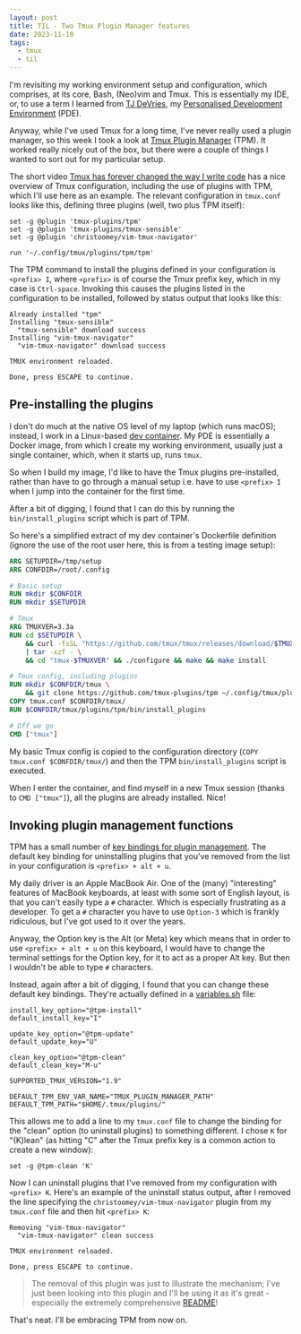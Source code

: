 ```yaml
---
layout: post
title: TIL - Two Tmux Plugin Manager features
date: 2023-11-10
tags:
  - tmux
  - til
---
```

I'm revisiting my working environment setup and configuration, which comprises, at its core, Bash, (Neo)vim and Tmux. This is essentially my IDE, or, to use a term I learned from [TJ DeVries](https://github.com/tjdevries), my [Personalised Development Environment](https://www.youtube.com/watch?v=QMVIJhC9Veg) (PDE).

Anyway, while I've used Tmux for a long time, I've never really used a plugin manager, so this week I took a look at [Tmux Plugin Manager](https://github.com/tmux-plugins/tpm) (TPM). It worked really nicely out of the box, but there were a couple of things I wanted to sort out for my particular setup.

The short video [Tmux has forever changed the way I write code](https://www.youtube.com/watch?v=DzNmUNvnB04) has a nice overview of Tmux configuration, including the use of plugins with TPM, which I'll use here as an example. The relevant configuration in `tmux.conf` looks like this, defining three plugins (well, two plus TPM itself):

```text
set -g @plugin 'tmux-plugins/tpm'
set -g @plugin 'tmux-plugins/tmux-sensible'
set -g @plugin 'christoomey/vim-tmux-navigator'

run '~/.config/tmux/plugins/tpm/tpm'
```

The TPM command to install the plugins defined in your configuration is `<prefix> I`, where `<prefix>` is of course the Tmux prefix key, which in my case is `Ctrl-space`. Invoking this causes the plugins listed in the configuration to be installed, followed by status output that looks like this:

```text
Already installed "tpm"
Installing "tmux-sensible"
  "tmux-sensible" download success
Installing "vim-tmux-navigator"
  "vim-tmux-navigator" download success

TMUX environment reloaded.

Done, press ESCAPE to continue.
```

## Pre-installing the plugins

I don't do much at the native OS level of my laptop (which runs macOS); instead, I work in a Linux-based [dev container](https://github.com/qmacro/dotfiles/tree/main/devcontainer). My PDE is essentially a Docker image, from which I create my working environment, usually just a single container, which, when it starts up, runs `tmux`. 

So when I build my image, I'd like to have the Tmux plugins pre-installed, rather than have to go through a manual setup i.e. have to use `<prefix> I` when I jump into the container for the first time.

After a bit of digging, I found that I can do this by running the `bin/install_plugins` script which is part of TPM.

So here's a simplified extract of my dev container's Dockerfile definition (ignore the use of the root user here, this is from a testing image setup):

```dockerfile
ARG SETUPDIR=/tmp/setup
ARG CONFDIR=/root/.config

# Basic setup
RUN mkdir $CONFDIR 
RUN mkdir $SETUPDIR

# Tmux
ARG TMUXVER=3.3a
RUN cd $SETUPDIR \
    && curl -fsSL "https://github.com/tmux/tmux/releases/download/$TMUXVER/tmux-$TMUXVER.tar.gz" \
    | tar -xzf - \
    && cd "tmux-$TMUXVER" && ./configure && make && make install

# Tmux config, including plugins
RUN mkdir $CONFDIR/tmux \
    && git clone https://github.com/tmux-plugins/tpm ~/.config/tmux/plugins/tpm
COPY tmux.conf $CONFDIR/tmux/
RUN $CONFDIR/tmux/plugins/tpm/bin/install_plugins

# Off we go
CMD ["tmux"]
```

My basic Tmux config is copied to the configuration directory (`COPY tmux.conf $CONFDIR/tmux/`) and then the TPM `bin/install_plugins` script is executed.

When I enter the container, and find myself in a new Tmux session (thanks to `CMD ["tmux"]`), all the plugins are already installed. Nice!

## Invoking plugin management functions

TPM has a small number of [key bindings for plugin management](https://github.com/tmux-plugins/tpm#key-bindings). The default key binding for uninstalling plugins that you've removed from the list in your configuration is `<prefix> + alt + u`. 

My daily driver is an Apple MacBook Air. One of the (many) "interesting" features of MacBook keyboards, at least with some sort of English layout, is that you can't easily type a `#` character. Which is especially frustrating as a developer. To get a `#` character you have to use `Option-3` which is frankly ridiculous, but I've got used to it over the years. 

Anyway, the Option key is the Alt (or Meta) key which means that in order to use `<prefix> + alt + u` on this keyboard, I would have to change the terminal settings for the Option key, for it to act as a proper Alt key. But then I wouldn't be able to type `#` characters. 

Instead, again after a bit of digging, I found that you can change these default key bindings. They're actually defined in a [variables.sh](https://github.com/tmux-plugins/tpm/blob/master/scripts/variables.sh) file:

```shell
install_key_option="@tpm-install"
default_install_key="I"

update_key_option="@tpm-update"
default_update_key="U"

clean_key_option="@tpm-clean"
default_clean_key="M-u"

SUPPORTED_TMUX_VERSION="1.9"

DEFAULT_TPM_ENV_VAR_NAME="TMUX_PLUGIN_MANAGER_PATH"
DEFAULT_TPM_PATH="$HOME/.tmux/plugins/"
```

This allows me to add a line to my `tmux.conf` file to change the binding for the "clean" option (to uninstall plugins) to something different. I chose `K` for "(K)lean" (as hitting "C" after the Tmux prefix key is a common action to create a new window):

```text
set -g @tpm-clean 'K'
```

Now I can uninstall plugins that I've removed from my configuration with `<prefix> K`. Here's an example of the uninstall status output, after I removed the line specifying the `christoomey/vim-tmux-navigator` plugin from my `tmux.conf` file and then hit `<prefix> K`:

```text
Removing "vim-tmux-navigator"
  "vim-tmux-navigator" clean success

TMUX environment reloaded.

Done, press ESCAPE to continue.
```

> The removal of this plugin was just to illustrate the mechanism; I've just been looking into this plugin and I'll be using it as it's great - especially the extremely comprehensive [README](https://github.com/christoomey/vim-tmux-navigator/blob/master/README.md)!

That's neat. I'll be embracing TPM from now on.
